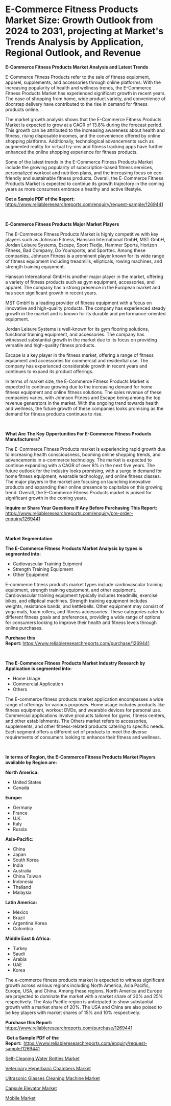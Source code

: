 <p><h1>E-Commerce Fitness Products Market Size: Growth Outlook from 2024 to 2031, projecting at Market's Trends Analysis by Application, Regional Outlook, and Revenue</h1></p><p><strong>E-Commerce Fitness Products Market Analysis and Latest Trends</strong></p>
<p><p>E-Commerce Fitness Products refer to the sale of fitness equipment, apparel, supplements, and accessories through online platforms. With the increasing popularity of health and wellness trends, the E-Commerce Fitness Products Market has experienced significant growth in recent years. The ease of shopping from home, wide product variety, and convenience of doorstep delivery have contributed to the rise in demand for fitness products online.</p><p>The market growth analysis shows that the E-Commerce Fitness Products Market is expected to grow at a CAGR of 13.8% during the forecast period. This growth can be attributed to the increasing awareness about health and fitness, rising disposable incomes, and the convenience offered by online shopping platforms. Additionally, technological advancements such as augmented reality for virtual try-ons and fitness tracking apps have further enhanced the online shopping experience for fitness products.</p><p>Some of the latest trends in the E-Commerce Fitness Products Market include the growing popularity of subscription-based fitness services, personalized workout and nutrition plans, and the increasing focus on eco-friendly and sustainable fitness products. Overall, the E-Commerce Fitness Products Market is expected to continue its growth trajectory in the coming years as more consumers embrace a healthy and active lifestyle.</p></p>
<p><strong>Get a Sample PDF of the Report:&nbsp;</strong> <a href="https://www.reliableresearchreports.com/enquiry/request-sample/1269441">https://www.reliableresearchreports.com/enquiry/request-sample/1269441</a></p>
<p>&nbsp;</p>
<p><strong>E-Commerce Fitness Products Major Market Players</strong></p>
<p><p>The E-Commerce Fitness Products Market is highly competitive with key players such as Johnson Fitness, Hansson International GmbH, MST GmbH, Jordan Leisure Systems, Escape, Sport Tiedje, Hammer Sports, Horizon Fitness, Bad Company, Do Yoursports, and Sporttec. Among these companies, Johnson Fitness is a prominent player known for its wide range of fitness equipment including treadmills, ellipticals, rowing machines, and strength training equipment. </p><p>Hansson International GmbH is another major player in the market, offering a variety of fitness products such as gym equipment, accessories, and apparel. The company has a strong presence in the European market and has seen significant growth in recent years.</p><p>MST GmbH is a leading provider of fitness equipment with a focus on innovative and high-quality products. The company has experienced steady growth in the market and is known for its durable and performance-oriented equipment.</p><p>Jordan Leisure Systems is well-known for its gym flooring solutions, functional training equipment, and accessories. The company has witnessed substantial growth in the market due to its focus on providing versatile and high-quality fitness products.</p><p>Escape is a key player in the fitness market, offering a range of fitness equipment and accessories for commercial and residential use. The company has experienced considerable growth in recent years and continues to expand its product offerings.</p><p>In terms of market size, the E-Commerce Fitness Products Market is expected to continue growing due to the increasing demand for home fitness equipment and online fitness solutions. The sales revenue of these companies varies, with Johnson Fitness and Escape being among the top revenue generators in the market. With the ongoing trend towards health and wellness, the future growth of these companies looks promising as the demand for fitness products continues to rise.</p></p>
<p>&nbsp;</p>
<p><strong>What Are The Key Opportunities For E-Commerce Fitness Products Manufacturers?</strong></p>
<p><p>The E-Commerce Fitness Products market is experiencing rapid growth due to increasing health consciousness, booming online shopping trends, and advancements in e-commerce technology. The market is expected to continue expanding with a CAGR of over 8% in the next five years. The future outlook for the industry looks promising, with a surge in demand for home fitness equipment, wearable technology, and online fitness classes. The major players in the market are focusing on launching innovative products and expanding their online presence to capitalize on this growing trend. Overall, the E-Commerce Fitness Products market is poised for significant growth in the coming years.</p></p>
<p><strong>Inquire or Share Your Questions If Any Before Purchasing This Report:</strong> <a href="https://www.reliableresearchreports.com/enquiry/pre-order-enquiry/1269441">https://www.reliableresearchreports.com/enquiry/pre-order-enquiry/1269441</a></p>
<p>&nbsp;</p>
<p><strong>Market Segmentation</strong></p>
<p><strong>The E-Commerce Fitness Products Market Analysis by types is segmented into:</strong></p>
<p><ul><li>Cadiovascular Training Euipment</li><li>Strength Training Equipment</li><li>Other Equipment</li></ul></p>
<p><p>E-commerce fitness products market types include cardiovascular training equipment, strength training equipment, and other equipment. Cardiovascular training equipment typically includes treadmills, exercise bikes, and elliptical machines. Strength training equipment includes weights, resistance bands, and kettlebells. Other equipment may consist of yoga mats, foam rollers, and fitness accessories. These categories cater to different fitness goals and preferences, providing a wide range of options for consumers looking to improve their health and fitness levels through online purchases.</p></p>
<p><strong>Purchase this Report:&nbsp;</strong><a href="https://www.reliableresearchreports.com/purchase/1269441">https://www.reliableresearchreports.com/purchase/1269441</a></p>
<p>&nbsp;</p>
<p><strong>The E-Commerce Fitness Products Market Industry Research by Application is segmented into:</strong></p>
<p><ul><li>Home Usage</li><li>Commercial Application</li><li>Others</li></ul></p>
<p><p>The E-commerce fitness products market application encompasses a wide range of offerings for various purposes. Home usage includes products like fitness equipment, workout DVDs, and wearable devices for personal use. Commercial applications involve products tailored for gyms, fitness centers, and other establishments. The Others market refers to accessories, supplements, and other fitness-related products catering to specific needs. Each segment offers a different set of products to meet the diverse requirements of consumers looking to enhance their fitness and wellness.</p></p>
<p>&nbsp;</p>
<p><strong>In terms of Region, the E-Commerce Fitness Products Market Players available by Region are:</strong></p>
<p>
    <p> <strong> North America: </strong>
        <ul>
            <li>United States</li>
            <li>Canada</li>
        </ul>
        </p> 
    <p> <strong> Europe: </strong>
        <ul>
            <li>Germany</li>
            <li>France</li>
            <li>U.K.</li>
            <li>Italy</li>
            <li>Russia</li>
        </ul>
        </p> 
    <p> <strong> Asia-Pacific: </strong>
        <ul>
            <li>China</li>
            <li>Japan</li>
            <li>South Korea</li>
            <li>India</li>
            <li>Australia</li>
            <li>China Taiwan</li>
            <li>Indonesia</li>
            <li>Thailand</li>
            <li>Malaysia</li>
        </ul>
        </p> 
    <p> <strong> Latin America: </strong>
        <ul>
            <li>Mexico</li>
            <li>Brazil</li>
            <li>Argentina Korea</li>
            <li>Colombia</li>
        </ul>
        </p> 
    <p> <strong> Middle East & Africa: </strong>
        <ul>
            <li>Turkey</li>
            <li>Saudi</li>
            <li>Arabia</li>
            <li>UAE</li>
            <li>Korea</li>
        </ul>
    </p>
    </p>
<p><p>The e-commerce fitness products market is expected to witness significant growth across various regions including North America, Asia Pacific, Europe, USA, and China. Among these regions, North America and Europe are projected to dominate the market with a market share of 30% and 25% respectively. The Asia Pacific region is anticipated to show substantial growth with a market share of 20%. The USA and China are also poised to be key players with market shares of 15% and 10% respectively.</p></p>
<p><strong>Purchase this Report: </strong><a href="https://www.reliableresearchreports.com/purchase/1269441">https://www.reliableresearchreports.com/purchase/1269441</a></p>
<p>&nbsp;<strong>Get a Sample PDF of the Report:&nbsp;&nbsp;</strong><a href="https://www.reliableresearchreports.com/enquiry/request-sample/1269441">https://www.reliableresearchreports.com/enquiry/request-sample/1269441</a></p>
<p><strong></strong></p>
<p><p><a href="https://github.com/seekum/Market-Research-Report-List-1/blob/main/self-cleaning-water-bottles-market.md">Self-Cleaning Water Bottles Market</a></p><p><a href="https://github.com/nancykennedykellievqfqt2/Market-Research-Report-List-1/blob/main/veterinary-hyperbaric-chambers-market.md">Veterinary Hyperbaric Chambers Market</a></p><p><a href="https://medium.com/@andrewhills1925/ultrasonic-glasses-cleaning-machine-market-furnishes-information-on-market-share-market-trends-d0e76542389e">Ultrasonic Glasses Cleaning Machine Market</a></p><p><a href="https://medium.com/@caligoldner/capsule-elevator-market-size-cagr-trends-2024-2030-0eede70282e4">Capsule Elevator Market</a></p><p><a href="https://medium.com/@freedayundt/mobile-market-insight-market-trends-growth-forecasted-from-2024-to-2031-790ea6e8b6f7">Mobile Market</a></p></p>
